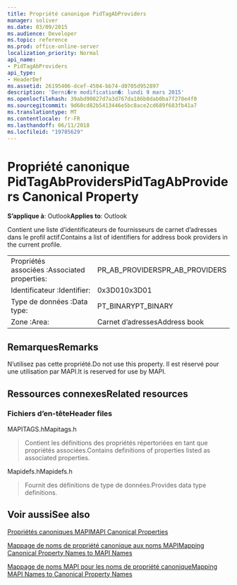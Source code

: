```yaml
---
title: Propriété canonique PidTagAbProviders
manager: soliver
ms.date: 03/09/2015
ms.audience: Developer
ms.topic: reference
ms.prod: office-online-server
localization_priority: Normal
api_name:
- PidTagAbProviders
api_type:
- HeaderDef
ms.assetid: 26195406-dcef-4504-bb74-d0705d952897
description: 'Derni�re modification�: lundi 9 mars 2015'
ms.openlocfilehash: 39abd90027d7a3d767da186b0dab0ba7f278e4f0
ms.sourcegitcommit: 9d60cd82b5413446e5bc8ace2cd689f683fb41a7
ms.translationtype: MT
ms.contentlocale: fr-FR
ms.lasthandoff: 06/11/2018
ms.locfileid: "19785629"
---
```

# <a name="pidtagabproviders-canonical-property"></a><span data-ttu-id="017be-103">Propriété canonique PidTagAbProviders</span><span class="sxs-lookup"><span data-stu-id="017be-103">PidTagAbProviders Canonical Property</span></span>

  
  
<span data-ttu-id="017be-104">**S’applique à**: Outlook</span><span class="sxs-lookup"><span data-stu-id="017be-104">**Applies to**: Outlook</span></span> 
  
<span data-ttu-id="017be-105">Contient une liste d’identificateurs de fournisseurs de carnet d’adresses dans le profil actif.</span><span class="sxs-lookup"><span data-stu-id="017be-105">Contains a list of identifiers for address book providers in the current profile.</span></span> 
  
|||
|:-----|:-----|
|<span data-ttu-id="017be-106">Propriétés associées :</span><span class="sxs-lookup"><span data-stu-id="017be-106">Associated properties:</span></span>  <br/> |<span data-ttu-id="017be-107">PR_AB_PROVIDERS</span><span class="sxs-lookup"><span data-stu-id="017be-107">PR_AB_PROVIDERS</span></span>  <br/> |
|<span data-ttu-id="017be-108">Identificateur :</span><span class="sxs-lookup"><span data-stu-id="017be-108">Identifier:</span></span>  <br/> |<span data-ttu-id="017be-109">0x3D01</span><span class="sxs-lookup"><span data-stu-id="017be-109">0x3D01</span></span>  <br/> |
|<span data-ttu-id="017be-110">Type de données :</span><span class="sxs-lookup"><span data-stu-id="017be-110">Data type:</span></span>  <br/> |<span data-ttu-id="017be-111">PT_BINARY</span><span class="sxs-lookup"><span data-stu-id="017be-111">PT_BINARY</span></span>  <br/> |
|<span data-ttu-id="017be-112">Zone :</span><span class="sxs-lookup"><span data-stu-id="017be-112">Area:</span></span>  <br/> |<span data-ttu-id="017be-113">Carnet d’adresses</span><span class="sxs-lookup"><span data-stu-id="017be-113">Address book</span></span>  <br/> |
   
## <a name="remarks"></a><span data-ttu-id="017be-114">Remarques</span><span class="sxs-lookup"><span data-stu-id="017be-114">Remarks</span></span>

<span data-ttu-id="017be-115">N’utilisez pas cette propriété.</span><span class="sxs-lookup"><span data-stu-id="017be-115">Do not use this property.</span></span> <span data-ttu-id="017be-116">Il est réservé pour une utilisation par MAPI.</span><span class="sxs-lookup"><span data-stu-id="017be-116">It is reserved for use by MAPI.</span></span>
  
## <a name="related-resources"></a><span data-ttu-id="017be-117">Ressources connexes</span><span class="sxs-lookup"><span data-stu-id="017be-117">Related resources</span></span>

### <a name="header-files"></a><span data-ttu-id="017be-118">Fichiers d’en-tête</span><span class="sxs-lookup"><span data-stu-id="017be-118">Header files</span></span>

<span data-ttu-id="017be-119">MAPITAGS.h</span><span class="sxs-lookup"><span data-stu-id="017be-119">Mapitags.h</span></span>
  
> <span data-ttu-id="017be-120">Contient les définitions des propriétés répertoriées en tant que propriétés associées.</span><span class="sxs-lookup"><span data-stu-id="017be-120">Contains definitions of properties listed as associated properties.</span></span>
    
<span data-ttu-id="017be-121">Mapidefs.h</span><span class="sxs-lookup"><span data-stu-id="017be-121">Mapidefs.h</span></span>
  
> <span data-ttu-id="017be-122">Fournit des définitions de type de données.</span><span class="sxs-lookup"><span data-stu-id="017be-122">Provides data type definitions.</span></span>
    
## <a name="see-also"></a><span data-ttu-id="017be-123">Voir aussi</span><span class="sxs-lookup"><span data-stu-id="017be-123">See also</span></span>



[<span data-ttu-id="017be-124">Propriétés canoniques MAPI</span><span class="sxs-lookup"><span data-stu-id="017be-124">MAPI Canonical Properties</span></span>](mapi-canonical-properties.md)
  
[<span data-ttu-id="017be-125">Mappage de noms de propriété canonique aux noms MAPI</span><span class="sxs-lookup"><span data-stu-id="017be-125">Mapping Canonical Property Names to MAPI Names</span></span>](mapping-canonical-property-names-to-mapi-names.md)
  
[<span data-ttu-id="017be-126">Mappage de noms MAPI pour les noms de propriété canonique</span><span class="sxs-lookup"><span data-stu-id="017be-126">Mapping MAPI Names to Canonical Property Names</span></span>](mapping-mapi-names-to-canonical-property-names.md)

